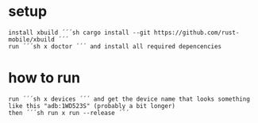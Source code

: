 
# setup

    install xbuild ´´´sh cargo install --git https://github.com/rust-mobile/xbuild ´´´
    run ´´´sh x doctor ´´´ and install all required depencencies

# how to run

    run ´´´sh x devices ´´´ and get the device name that looks something like this "adb:1WD523S" (probably a bit longer)
    then ´´´sh run x run --release ´´´
